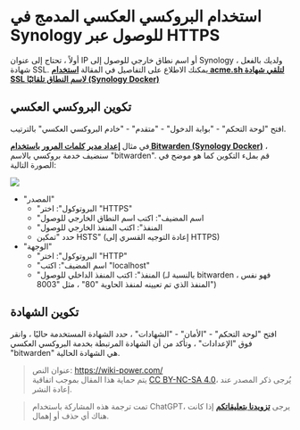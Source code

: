 # استخدام البروكسي العكسي المدمج في Synology للوصول عبر HTTPS

أولاً ، تحتاج إلى عنوان IP أو اسم نطاق خارجي للوصول إلى Synology ، ولديك بالفعل شهادة SSL. يمكنك الاطلاع على التفاصيل في المقالة [**استخدام acme.sh لتلقي شهادة SSL لاسم النطاق تلقائيًا (Synology Docker)**](https://wiki-power.com/%E5%9F%BA%E4%BA%8Eacme.sh%E8%87%AA%E5%8A%A8%E7%94%B3%E8%AF%B7%E5%9F%9F%E5%90%8D%E8%AF%81%E4%B9%A6%EF%BC%88%E7%BE%A4%E6%99%96Docker%EF%BC%89)

## تكوين البروكسي العكسي

افتح "لوحة التحكم" - "بوابة الدخول" - "متقدم" - "خادم البروكسي العكسي" بالترتيب.

في مثال [**إعداد مدير كلمات المرور باستخدام Bitwarden (Synology Docker)**](https://wiki-power.com/%E5%9F%BA%E4%BA%8EBitwarden%E6%90%AD%E5%BB%BA%E5%AF%86%E7%A0%81%E7%AE%A1%E7%90%86%E5%99%A8%EF%BC%88%E7%BE%A4%E6%99%96Docker%EF%BC%89) ، سنضيف خدمة بروكسي بالاسم "bitwarden". قم بملء التكوين كما هو موضح في الصورة التالية:

![](https://img.wiki-power.com/d/wiki-media/img/20210503213004.png)

- "المصدر"
  - "البروتوكول": اختر "HTTPS"
  - "اسم المضيف": اكتب اسم النطاق الخارجي للوصول
  - "المنفذ": اكتب المنفذ الخارجي للوصول
  - حدد "تمكين HSTS" (إعادة التوجيه القسري إلى HTTPS)
- "الوجهة"
  - "البروتوكول": اختر "HTTP"
  - "اسم المضيف": اكتب "localhost"
  - "المنفذ": اكتب المنفذ الداخلي للوصول (بالنسبة لـ bitwarden ، فهو نفس المنفذ الذي تم تعيينه لمنفذ الحاوية "80" ، مثل "8003")

## تكوين الشهادة

افتح "لوحة التحكم" - "الأمان" - "الشهادات" ، حدد الشهادة المستخدمة حاليًا ، وانقر فوق "الإعدادات" ، وتأكد من أن الشهادة المرتبطة بخدمة البروكسي العكسي "bitwarden" هي الشهادة الحالية.

> عنوان النص: <https://wiki-power.com/>  
> يتم حماية هذا المقال بموجب اتفاقية [CC BY-NC-SA 4.0](https://creativecommons.org/licenses/by/4.0/deed.zh)، يُرجى ذكر المصدر عند إعادة النشر.

> تمت ترجمة هذه المشاركة باستخدام ChatGPT، يرجى [**تزويدنا بتعليقاتكم**](https://github.com/linyuxuanlin/Wiki_MkDocs/issues/new) إذا كانت هناك أي حذف أو إهمال.